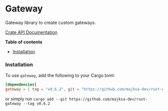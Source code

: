 # Gateway

Gateway library to create custom gateways.

[Crate API Documentation](https://majksa-dev.github.io/gateway/)

**Table of contents**

- [Installation](#installation)

### Installation

To use `gateway`, add the following to your Cargo.toml:

<!-- x-release-please-start-version -->

```toml
[dependencies]
gateway = { tag = "v0.6.2", git = "https://github.com/majksa-dev/rust-gateway" }
```

or simply run `cargo add --git https://github.com/majksa-dev/rust-gateway --tag v0.6.2`

<!-- x-release-please-end -->
